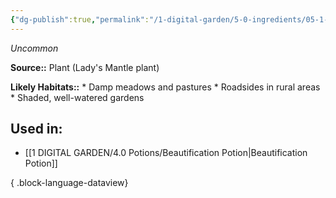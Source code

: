 ```yaml
---
{"dg-publish":true,"permalink":"/1-digital-garden/5-0-ingredients/05-1-plants/bundle-of-lady-s-mantle/","tags":["ingredient","uncommon"]}
---
```


*Uncommon*

**Source::** Plant (Lady's Mantle plant)

**Likely Habitats::** * Damp meadows and pastures * Roadsides in rural areas * Shaded, well-watered gardens

## Used in:

- [[1 DIGITAL GARDEN/4.0 Potions/Beautification Potion\|Beautification Potion]]

{ .block-language-dataview}

